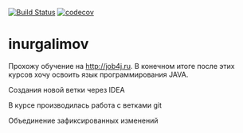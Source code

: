 [![Build Status](https://travis-ci.org/NURGALIMOV/inurgalimov.svg?branch=master)](https://travis-ci.org/NURGALIMOV/inurgalimov)
[![codecov](https://codecov.io/gh/NURGALIMOV/inurgalimov/branch/master/graph/badge.svg)](https://codecov.io/gh/NURGALIMOV/inurgalimov)

# inurgalimov
Прохожу обучение на http://job4j.ru. В конечном итоге после этих курсов хочу освоить язык программирования JAVA.

Создания новой ветки через IDEA

В курсе производилась работа с ветками git

Объединение зафиксированных изменений